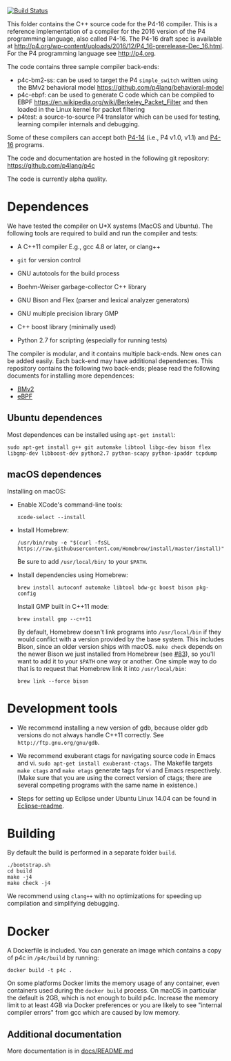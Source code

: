 [![Build Status](https://travis-ci.org/p4lang/p4c.svg?branch=master)](https://travis-ci.org/p4lang/p4c)

This folder contains the C++ source code for the P4-16 compiler.  This
is a reference implementation of a compiler for the 2016 version of
the P4 programming language, also called P4-16.  The P4-16 draft spec
is available at
http://p4.org/wp-content/uploads/2016/12/P4_16-prerelease-Dec_16.html.
For the P4 programming language see http://p4.org.

The code contains three sample compiler back-ends:
* p4c-bm2-ss: can be used to target the P4 `simple_switch` written using
  the BMv2 behavioral model https://github.com/p4lang/behavioral-model
* p4c-ebpf: can be used to generate C code which can be compiled to EBPF
  https://en.wikipedia.org/wiki/Berkeley_Packet_Filter and then loaded
  in the Linux kernel for packet filtering
* p4test: a source-to-source P4 translator which can be used for
  testing, learning compiler internals and debugging.

Some of these compilers can accept both
[P4-14](http://p4.org/wp-content/uploads/2016/11/p4-spec-latest.pdf)
(i.e., P4 v1.0, v1.1) and
[P4-16](http://p4.org/wp-content/uploads/2016/12/P4_16-prerelease-Dec_16.html)
programs.

The code and documentation are hosted in the following git repository:
https://github.com/p4lang/p4c

The code is currently alpha quality.

# Dependences

We have tested the compiler on U*X systems (MacOS and Ubuntu).  The
following tools are required to build and run the compiler and tests:

- A C++11 compiler
  E.g., gcc 4.8 or later, or clang++

- `git` for version control

- GNU autotools for the build process

- Boehm-Weiser garbage-collector C++ library

- GNU Bison and Flex (parser and lexical analyzer generators)

- GNU multiple precision library GMP

- C++ boost library (minimally used)

- Python 2.7 for scripting (especially for running tests)

The compiler is modular, and it contains multiple back-ends.  New ones can be added easily.
Each back-end may have additional dependences.  This repository contains the following two
back-ends; please read the following documents for installing more dependences:
  * [BMv2](backends/bmv2/README.md)
  * [eBPF](backends/ebpf/README.md)

## Ubuntu dependences

Most dependences can be installed using `apt-get install`:

`sudo apt-get install g++ git automake libtool libgc-dev bison flex libgmp-dev libboost-dev python2.7 python-scapy python-ipaddr tcpdump`

## macOS dependences

Installing on macOS:

- Enable XCode's command-line tools:
  ```
  xcode-select --install
  ```

- Install Homebrew:
  ```
  /usr/bin/ruby -e "$(curl -fsSL https://raw.githubusercontent.com/Homebrew/install/master/install)"
  ```
  Be sure to add `/usr/local/bin/` to your `$PATH`.

- Install dependencies using Homebrew:
  ```
  brew install autoconf automake libtool bdw-gc boost bison pkg-config
  ```

  Install GMP built in C++11 mode:
  ```
  brew install gmp --c++11
  ```

  By default, Homebrew doesn't link programs into `/usr/local/bin` if
  they would conflict with a version provided by the base system. This
  includes Bison, since an older version ships with macOS. `make
  check` depends on the newer Bison we just installed from Homebrew
  (see [#83](http://github.com/p4lang/p4c/issues/83)), so you'll want
  to add it to your `$PATH` one way or another. One simple way to do
  that is to request that Homebrew link it into `/usr/local/bin`:
  ```
  brew link --force bison
  ```

# Development tools

- We recommend installing a new version of gdb, because older gdb versions
  do not always handle C++11 correctly.  See `http://ftp.gnu.org/gnu/gdb`.

- We recommend exuberant ctags for navigating source code in Emacs and
  vi.  `sudo apt-get install exuberant-ctags.` The Makefile targets
  `make ctags` and `make etags` generate tags for vi and Emacs
  respectively.  (Make sure that you are using the correct version of
  ctags; there are several competing programs with the same name in
  existence.)

- Steps for setting up Eclipse under Ubuntu Linux 14.04 can be found in
  [Eclipse-readme](docs/Eclipse-readme.md).

# Building

By default the build is performed in a separate folder `build`.

```
./bootstrap.sh
cd build
make -j4
make check -j4
```

We recommend using `clang++` with no optimizations for speeding up
compilation and simplifying debugging.

# Docker

A Dockerfile is included. You can generate an image which contains a copy of p4c
in `/p4c/build` by running:

```
docker build -t p4c .
```

On some platforms Docker limits the memory usage of any container, even
containers used during the `docker build` process. On macOS in particular the
default is 2GB, which is not enough to build p4c. Increase the memory limit to
at least 4GB via Docker preferences or you are likely to see "internal compiler
errors" from gcc which are caused by low memory.

## Additional documentation

More documentation is in [docs/README.md](docs/README.md)
